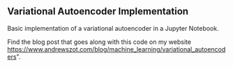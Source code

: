 ## Variational Autoencoder Implementation

Basic implementation of a variational autoencoder in a Jupyter Notebook.

Find the blog post that goes along with this code on my website https://www.andrewszot.com/blog/machine_learning/variational_autoencoders".
